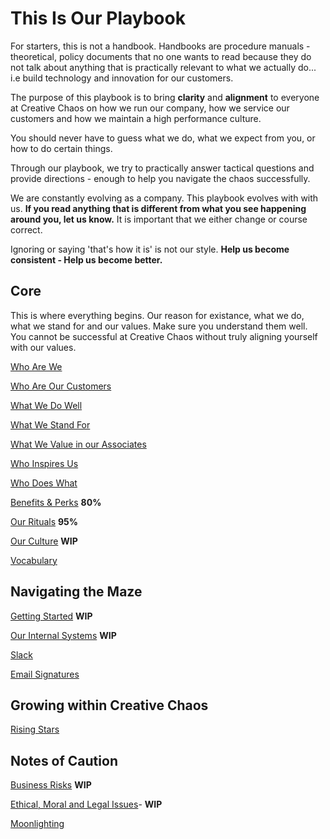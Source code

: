 # This Is Our Playbook
For starters, this is not a handbook. Handbooks are procedure manuals - theoretical, policy documents that no one wants to read because they do not talk about anything that is practically relevant to what we actually do... i.e build technology and innovation for our customers.

The purpose of this playbook is to bring **clarity** and **alignment** to everyone at Creative Chaos on how we run our company, how we service our customers and how we maintain a high performance culture.

You should never have to guess what we do, what we expect from you, or how to do certain things.

Through our playbook, we try to practically answer tactical questions and provide directions - enough to help you navigate the chaos successfully.

We are constantly evolving as a company. This playbook evolves with with us. **If you read anything that is different from what you see happening around you, let us know.** It is important that we either change or course correct. 

Ignoring or saying 'that's how it is' is not our style. **Help us become consistent - Help us become better.**

## Core
This is where everything begins. Our reason for existance, what we do, what we stand for and our values. Make sure you understand them well. You cannot be successful at Creative Chaos without truly aligning yourself with our values.

[Who Are We](whoarewe.md)

[Who Are Our Customers](whoareourcustomers.md)

[What We Do Well](whatwedowell.md)

[What We Stand For](ourcompanyvalues.md)

[What We Value in our Associates](whatwevalueinassociates.md)

[Who Inspires Us](whoinspiresus.md)

[Who Does What](whodoeswhat.md)

[Benefits & Perks](benefitsperks.md) **80%**

[Our Rituals](ourrituals.md) **95%**

[Our Culture](ourculture.md) **WIP**

[Vocabulary](vocabulary.md)


## Navigating the Maze

[Getting Started](gettingstarted.md) **WIP**

[Our Internal Systems](internalsystems.md) **WIP**

[Slack](slack.md)

[Email Signatures](emailsignatures.md)


## Growing within Creative Chaos

[Rising Stars](risingstars.md)


## Notes of Caution
[Business Risks](businessrisks.md) **WIP**

[Ethical, Moral and Legal Issues](ethicalmorallegal.md)- **WIP**

[Moonlighting](moonlighting.md)
